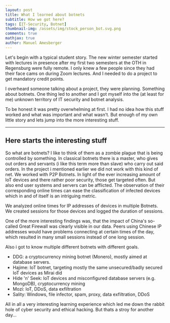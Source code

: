 ```yaml
---
layout: post
title: What I learned about botnets
subtitle: How we got here?
tags: [IT-Security, Botnet]
thumbnail-img: /assets/img/stock_person_bot.svg.png
comments: true
mathjax: true
author: Manuel Amesberger
---
```


Let's begin with a typical student story. The new winter semester started with lectures in presence after my first two semesters at the OTH in Regensburg were fully remote. I only knew a few people since they had their face cams on during Zoom lectures. And I needed to do a project to get mandatory credit points.

I overheard someone talking about a project, they were planning. Something about botnets. One thing led to another and I got myself into the (at least for me) unknown territory of IT security and botnet analysis.

To be honest it was pretty overwhelming at first. I had no idea how this stuff worked and what was important and what wasn't. But enough of my own little story and lets jump into the more interesting stuff.

---

## Here starts the interesting stuff

So what are botnets? I like to think of them as a zombie plague that is being controlled by something. In classical botnets there is a master, who gives out orders and servants (i like this term more than slave) who carry out said orders. In the project i mentioned earlier we did not work with this kind of net.  We worked with P2P Botnets. In light of the ever increasing amount of IoT devices and there rather poor security, those get targeted often. But also end user systems and servers can be afflicted. The observation of their corresponding online times can ease the classification of infected devices which in and of itself is an intriguing metric.

We analyzed online times for IP addresses of devices in multiple Botnets. We created sessions for those devices and logged the duration of sessions.

One of the more interesting findings was, that the impact of China's so-called Great Firewall was clearly visible in our data. Peers using Chinese IP addresses would have problems connecting at certain times of the day, which resulted in many small sessions instead of one long session.

Also i got to know multiple different botnets with different goals.

- DDG: a cryptocurrency mining botnet (Monero), mostly aimed at database servers.
- Hajime: IoT botnet, targeting mostly the same unsecured/badly secured IoT devices as Mirai did
- Hide 'n' Seek: IoT devices and misconfigured database servers (e.g. MongoDB), cryptocurrency mining
- Mozi: IoT, DDoS, data exfiltration
- Sality: Windows, file infector, spam, proxy, data exfiltration, DDoS

All in all a very interesting learning experience which led me down the rabbit hole of cyber security and ethical hacking. But thats a stroy for another day...
